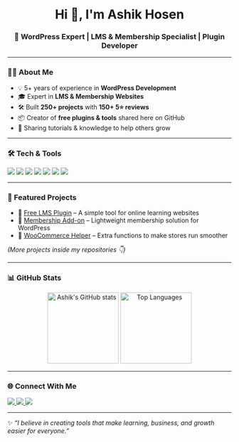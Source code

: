 <h1 align="center">Hi 👋, I'm Ashik Hosen</h1>  
<h3 align="center">🚀 WordPress Expert | LMS & Membership Specialist | Plugin Developer</h3>  

---

### 👨‍💻 About Me  
- 💡 5+ years of experience in **WordPress Development**  
- 🎓 Expert in **LMS & Membership Websites**  
- 🛠️ Built **250+ projects** with **150+ 5⭐ reviews**  
- 📦 Creator of **free plugins & tools** shared here on GitHub  
- 🎥 Sharing tutorials & knowledge to help others grow  

---

### 🛠️ Tech & Tools  
<p align="left">  
  <img src="https://img.shields.io/badge/WordPress-21759B?style=for-the-badge&logo=wordpress&logoColor=white"/>  
  <img src="https://img.shields.io/badge/PHP-777BB4?style=for-the-badge&logo=php&logoColor=white"/>  
  <img src="https://img.shields.io/badge/MySQL-4479A1?style=for-the-badge&logo=mysql&logoColor=white"/>  
  <img src="https://img.shields.io/badge/JavaScript-F7DF1E?style=for-the-badge&logo=javascript&logoColor=black"/>  
  <img src="https://img.shields.io/badge/HTML5-E34F26?style=for-the-badge&logo=html5&logoColor=white"/>  
  <img src="https://img.shields.io/badge/CSS3-1572B6?style=for-the-badge&logo=css3&logoColor=white"/>  
  <img src="https://img.shields.io/badge/WooCommerce-96588A?style=for-the-badge&logo=woocommerce&logoColor=white"/>  
</p>  

---

### 📂 Featured Projects  
- 🔧 [Free LMS Plugin](#) – A simple tool for online learning websites  
- 🔧 [Membership Add-on](#) – Lightweight membership solution for WordPress  
- 🔧 [WooCommerce Helper](#) – Extra functions to make stores run smoother  

*(More projects inside my repositories 👇)*  

---

### 📊 GitHub Stats  
<p align="center">  
  <img src="https://github-readme-stats.vercel.app/api?username=your-username&show_icons=true&theme=tokyonight" alt="Ashik's GitHub stats" height="160"/>  
  <img src="https://github-readme-stats.vercel.app/api/top-langs/?username=your-username&layout=compact&theme=tokyonight" alt="Top Languages" height="160"/>  
</p>  

---

### 🌐 Connect With Me  
<p align="left">  
  <a href="https://your-portfolio.com" target="_blank">  
    <img src="https://img.shields.io/badge/Portfolio-000000?style=for-the-badge&logo=firefox&logoColor=white"/>  
  </a>  
  <a href="https://linkedin.com/in/ashikhosen" target="_blank">  
    <img src="https://img.shields.io/badge/LinkedIn-0077B5?style=for-the-badge&logo=linkedin&logoColor=white"/>  
  </a>  
  <a href="mailto:your-email@example.com">  
    <img src="https://img.shields.io/badge/Email-D14836?style=for-the-badge&logo=gmail&logoColor=white"/>  
  </a>  
</p>  

---

✨ *“I believe in creating tools that make learning, business, and growth easier for everyone.”*  
